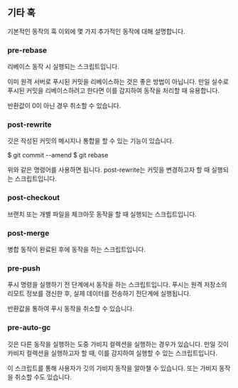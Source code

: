 ## 기타 훅
기본적인 동작의 훅 이외에 몇 가지 추가적인 동작에 대해 설명합니다.

### pre-rebase
리베이스 동작 시 실행되는 스크립트입니다.

이미 원격 서버로 푸시된 커밋을 리베이스하는 것은 좋은 방법이 아닙니다. 만일 실수로 푸시된 커밋을 리베이스하려고 한다면 이를 감지하여 동작을 처리할 때 유용합니다.

반환값이 0이 아닌 경우 취소할 수 있습니다.

### post-rewrite
깃은 작성된 커밋의 메시지나 통합을 할 수 있는 기능이 있습니다. 

$ git commit --amend
$ git rebase

위와 같은 명령어를 사용하면 됩니다. post-rewrite는 커밋을 변경하고자 할 때 실행되는 스크립트입니다.

### post-checkout
브랜치 또는 개별 파일을 체크아웃 동작을 할 때 실행되는 스크립트입니다.

### post-merge
병합 동작이 완료된 후에 동작을 하는 스크립트입니다. 

### pre-push
푸시 명령을 실행하기 전 단계에서 동작을 하는 스크립트입니다. 푸시는 원격 저장소의 리모트 정보를 갱신한 후, 실제 데이터를 전송하기 전단계에 실행됩니다.

반환값을 통하여 푸시 동작을 취소할 수 있습니다.

### pre-auto-gc 
깃은 다른 동작을 실행하는 도중 가비지 컬렉션을 실행하는 경우가 있습니다. 만일 깃이 카비지 컬렉션을 실행하고자 할 때, 이를 감지하여 실행할 수 있는 스크립트입니다.

이 스크립트를 통해 사용자가 깃의 가비지 동작을 알아챌 수 있습니다. 또는 가비지 동작을 취소할 수도 있습니다.